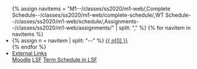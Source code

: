
 <ul class="nav nav-tabs m-b-3">
 {% assign navitems = "M1--/classes/ss2020/m1-web/,Complete Schedule--/classes/ss2020/m1-web/complete-schedule/,WT Schedule--/classes/ss2020/m1-web/schedule/,Assignments--/classes/ss2020/m1-web/assignments/" | split: "," %}
 {% for navitem in navitems %}
   <li class="nav-item">
     {% assign n = navitem | split: "--" %}
     <a class="nav-link {% if page.url == n[1] %}active{% endif %}" href="{{ site.baseurl }}{{ n[1] }}">{{ n[0] }}</a>
   </li>
 {% endfor %}
 <li class="nav-item dropdown">
     <a class="nav-link dropdown-toggle" data-toggle="dropdown" href="#" role="button" aria-haspopup="true" aria-expanded="false">External Links</a>
     <div class="dropdown-menu">
       <a class="dropdown-item" href="https://moodle.htw-berlin.de/course/view.php?id=25591">Moodle</a>
       <a class="dropdown-item" href="https://lsf.htw-berlin.de/qisserver/rds?state=wsearchv&search=2&veranstaltung.veranstid=160911">LSF</a>
       <a class="dropdown-item" href="https://lsf.htw-berlin.de/qisserver/rds?state=wplan&act=stg&pool=stg&P.subc=plan&k_abstgv.abstgvnr=312&idcol=k_abstgv.abstgvnr&idval=312&r_zuordabstgv.semvonint=1&k_abstgv.dtxt=internationale&missing=allTerms&r_zuordabstgv.sembisint=1&purge=n&getglobal=n&text=Internationale+Medieninformatik+%28M%29%2C+PrüfungsOrdnung+20162">Term Schedule in LSF</a>
     </div>
   </li>
 </ul>
